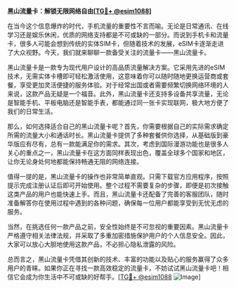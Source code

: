 **黑山流量卡：解锁无限网络自由[[TG💪+ @esim1088](https://t.me/s/esim1088)]**

在当今这个信息爆炸的时代，手机流量的重要性不言而喻。无论是日常通讯、在线学习还是娱乐休闲，优质的网络支持都是不可或缺的一部分。而说到手机卡和流量卡，很多人可能会想到传统的实体SIM卡，但随着技术的发展，eSIM卡逐渐走进了大众视野。今天，我们就来聊聊一款备受关注的流量卡——黑山流量卡。

黑山流量卡是一款专为现代用户设计的高品质流量解决方案。它采用先进的eSIM技术，无需实体卡槽即可轻松激活使用，这意味着你可以随时随地更换运营商或套餐，享受更加灵活便捷的服务体验。对于经常出国或者需要频繁切换网络环境的人来说，这款产品无疑是一个福音。此外，黑山流量卡还支持多设备共享流量，无论是智能手机、平板电脑还是智能手表，都能通过同一张卡实现联网，极大地方便了我们的日常生活。

那么，如何选择适合自己的黑山流量卡呢？首先，你需要根据自己的实际需求确定所需的流量大小和通话时长。黑山流量卡提供了多种套餐供你选择，从基础版到豪华版应有尽有，总有一款能满足你的需求。其次，考虑到国际漫游功能也是很多人关心的重点之一，黑山流量卡在这方面同样表现出色，覆盖全球多个国家和地区，让你无论身处何地都能保持畅通无阻的网络连接。

值得一提的是，黑山流量卡的操作也非常简单直观。只需下载官方应用程序，按照提示完成注册认证后即可开始使用。整个过程不需要复杂的步骤，即便是初次接触这类产品的用户也能快速上手。而且，黑山流量卡还配备了完善的客服团队，随时准备解答你在使用过程中遇到的各种问题，确保每一位用户都能享受到无忧无虑的服务。

当然，在挑选任何一款产品之前，安全性始终是不可忽视的重要因素。黑山流量卡严格遵守相关法律法规，并采取了多重加密措施保护用户的个人信息安全。因此，大家可以放心大胆地使用这款产品，不必担心隐私泄露的风险。

总而言之，黑山流量卡凭借其创新的技术、丰富的功能以及贴心的服务赢得了众多用户的青睐。如果你正在寻找一款高效稳定的流量卡，不妨试试黑山流量卡吧！相信它会成为你生活中不可或缺的好帮手。[[TG💪+ @esim1088](https://t.me/s/esim1088) ![Image](https://i.postimg.cc/4NQfJmqS/Snipaste-2025-05-13-00-14-12.png)]